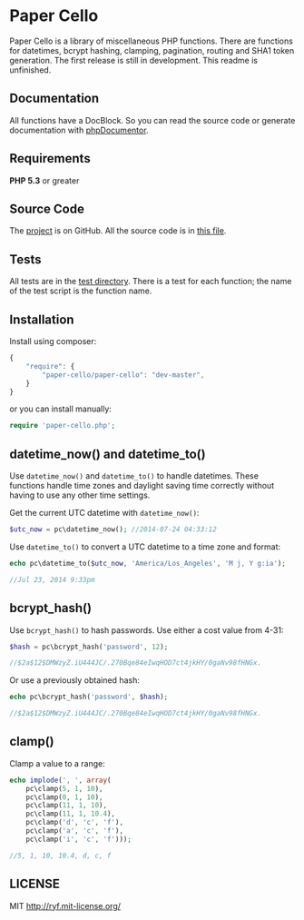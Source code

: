 # Paper Cello

Paper Cello is a library of miscellaneous PHP functions.
There are functions for datetimes, bcrypt hashing, clamping,
pagination, routing and SHA1 token generation.
The first release is still in development.
This readme is unfinished.

## Documentation

All functions have a DocBlock. So you can read the source code or
generate documentation with [phpDocumentor](http://phpdoc.org/).

## Requirements

**PHP 5.3** or greater

## Source Code

The [project](https://github.com/al-codepone/paper-cello) is on GitHub.
All the source code is in [this file](https://github.com/al-codepone/paper-cello/blob/master/src/paper-cello.php).

## Tests

All tests are in the [test directory](https://github.com/al-codepone/paper-cello/tree/master/test).
There is a test for each function; the name of the test script is the function name.

## Installation

Install using composer:

```javascript
{
    "require": {
        "paper-cello/paper-cello": "dev-master",
    }
}
```

or you can install manually:

```php
require 'paper-cello.php';
```

## datetime_now() and datetime_to()

Use `datetime_now()` and `datetime_to()` to handle datetimes.
These functions handle time zones and daylight saving time correctly
without having to use any other time settings.

Get the current UTC datetime with `datetime_now()`:

```php
$utc_now = pc\datetime_now(); //2014-07-24 04:33:12
```

Use `datetime_to()` to convert a UTC datetime to a time zone and format:

```php
echo pc\datetime_to($utc_now, 'America/Los_Angeles', 'M j, Y g:ia');

//Jul 23, 2014 9:33pm
```

## bcrypt_hash()

Use `bcrypt_hash()` to hash passwords.
Use either a cost value from 4-31:

```php
$hash = pc\bcrypt_hash('password', 12);

//$2a$12$DMWzyZ.iU444JC/.270Bqe84eIwqHOD7ct4jkHY/0gaNv98fHNGx.
```

Or use a previously obtained hash:

```php
echo pc\bcrypt_hash('password', $hash);

//$2a$12$DMWzyZ.iU444JC/.270Bqe84eIwqHOD7ct4jkHY/0gaNv98fHNGx.
```

## clamp()

Clamp a value to a range:

```php
echo implode(', ', array(
    pc\clamp(5, 1, 10),
    pc\clamp(0, 1, 10),
    pc\clamp(11, 1, 10),
    pc\clamp(11, 1, 10.4),
    pc\clamp('d', 'c', 'f'),
    pc\clamp('a', 'c', 'f'),
    pc\clamp('i', 'c', 'f')));

//5, 1, 10, 10.4, d, c, f
```

## LICENSE

MIT <http://ryf.mit-license.org/>
